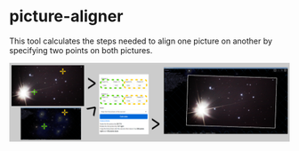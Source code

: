 # picture-aligner

This tool calculates the steps needed to align one picture on another by specifying two points on both pictures.

![Picutre aligner illustration](illustration.jpg)
